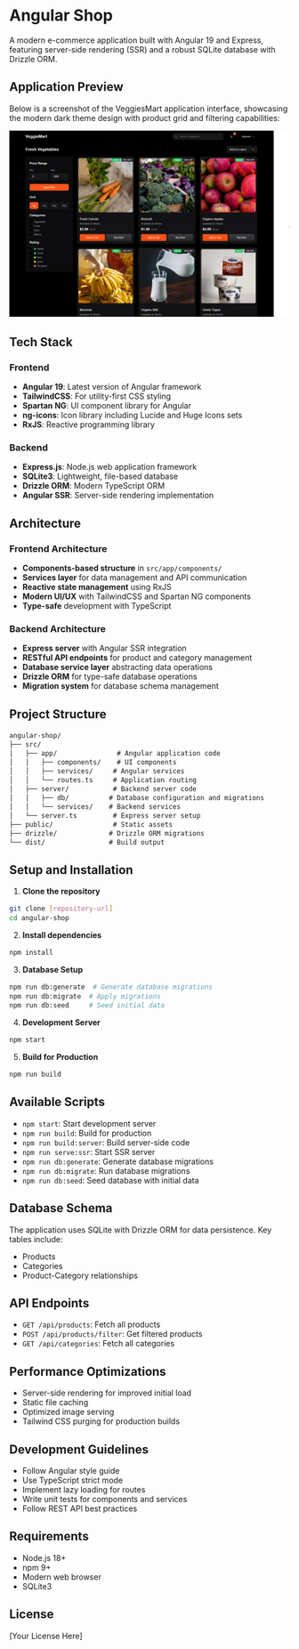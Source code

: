 # Angular Shop

A modern e-commerce application built with Angular 19 and Express, featuring server-side rendering (SSR) and a robust SQLite database with Drizzle ORM.

## Application Preview

Below is a screenshot of the VeggiesMart application interface, showcasing the modern dark theme design with product grid and filtering capabilities:

![Angular Shop Screenshot](public/images/screenshot.png)

## Tech Stack

### Frontend

- **Angular 19**: Latest version of Angular framework
- **TailwindCSS**: For utility-first CSS styling
- **Spartan NG**: UI component library for Angular
- **ng-icons**: Icon library including Lucide and Huge Icons sets
- **RxJS**: Reactive programming library

### Backend

- **Express.js**: Node.js web application framework
- **SQLite3**: Lightweight, file-based database
- **Drizzle ORM**: Modern TypeScript ORM
- **Angular SSR**: Server-side rendering implementation

## Architecture

### Frontend Architecture

- **Components-based structure** in `src/app/components/`
- **Services layer** for data management and API communication
- **Reactive state management** using RxJS
- **Modern UI/UX** with TailwindCSS and Spartan NG components
- **Type-safe** development with TypeScript

### Backend Architecture

- **Express server** with Angular SSR integration
- **RESTful API endpoints** for product and category management
- **Database service layer** abstracting data operations
- **Drizzle ORM** for type-safe database operations
- **Migration system** for database schema management

## Project Structure

```
angular-shop/
├── src/
│   ├── app/               # Angular application code
│   │   ├── components/    # UI components
│   │   ├── services/     # Angular services
│   │   └── routes.ts     # Application routing
│   ├── server/           # Backend server code
│   │   ├── db/          # Database configuration and migrations
│   │   └── services/    # Backend services
│   └── server.ts         # Express server setup
├── public/               # Static assets
├── drizzle/             # Drizzle ORM migrations
└── dist/                # Build output
```

## Setup and Installation

1. **Clone the repository**

```bash
git clone [repository-url]
cd angular-shop
```

2. **Install dependencies**

```bash
npm install
```

3. **Database Setup**

```bash
npm run db:generate  # Generate database migrations
npm run db:migrate  # Apply migrations
npm run db:seed     # Seed initial data
```

4. **Development Server**

```bash
npm start
```

5. **Build for Production**

```bash
npm run build
```

## Available Scripts

- `npm start`: Start development server
- `npm run build`: Build for production
- `npm run build:server`: Build server-side code
- `npm run serve:ssr`: Start SSR server
- `npm run db:generate`: Generate database migrations
- `npm run db:migrate`: Run database migrations
- `npm run db:seed`: Seed database with initial data

## Database Schema

The application uses SQLite with Drizzle ORM for data persistence. Key tables include:

- Products
- Categories
- Product-Category relationships

## API Endpoints

- `GET /api/products`: Fetch all products
- `POST /api/products/filter`: Get filtered products
- `GET /api/categories`: Fetch all categories

## Performance Optimizations

- Server-side rendering for improved initial load
- Static file caching
- Optimized image serving
- Tailwind CSS purging for production builds

## Development Guidelines

- Follow Angular style guide
- Use TypeScript strict mode
- Implement lazy loading for routes
- Write unit tests for components and services
- Follow REST API best practices

## Requirements

- Node.js 18+
- npm 9+
- Modern web browser
- SQLite3

## License

[Your License Here]
